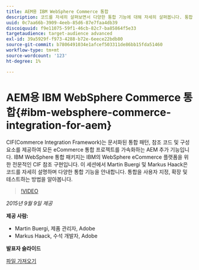 ```yaml
---
title: AEM용 IBM WebSphere Commerce 통합
description: 코드를 자세히 살펴보면서 다양한 통합 기능에 대해 자세히 살펴봅니다. 통합을 사용자 지정, 확장 및 테스트하는 방법을 알아봅니다.
uuid: 0c7aa66b-3909-4eeb-85d6-87e7faa4db39
discoiquuid: f9e11075-59f1-46cb-82c7-ba85864f5e33
targetaudience: target-audience advanced
exl-id: 39a5929f-f973-4288-b72e-6eece22bdb80
source-git-commit: b7806491034e1afcef503311de86bb15fda51460
workflow-type: tm+mt
source-wordcount: '123'
ht-degree: 1%

---
```


# AEM용 IBM WebSphere Commerce 통합{#ibm-websphere-commerce-integration-for-aem}

CIF(Commerce Integration Framework)는 문서화된 통합 패턴, 참조 코드 및 구성 요소를 제공하여 모든 eCommerce 통합 프로젝트를 가속화하는 AEM 추가 기능입니다. IBM WebSphere 통합 패키지는 IBM의 WebSphere eCommerce 플랫폼을 위한 전문적인 CIF 참조 구현입니다. 이 세션에서 Martin Buergi 및 Markus Haack은 코드를 자세히 설명하며 다양한 통합 기능을 안내합니다. 통합을 사용자 지정, 확장 및 테스트하는 방법을 알아봅니다.

>[!VIDEO](https://video.tv.adobe.com/v/19375/?quality=9)

*2015년 9월 9일 제공*

**제공 사람:**

* Martin Buergi, 제품 관리자, Adobe
* Markus Haack, 수석 개발자, Adobe

**발표자 슬라이드**

[파일 가져오기](assets/150909-aem-gems-ibm-websphere-commerce-integration.pdf)
<!--
[Get back to the Overview](https://helpx.adobe.com/experience-manager/kt/eseminars/gems/aem-index.html)
-->
